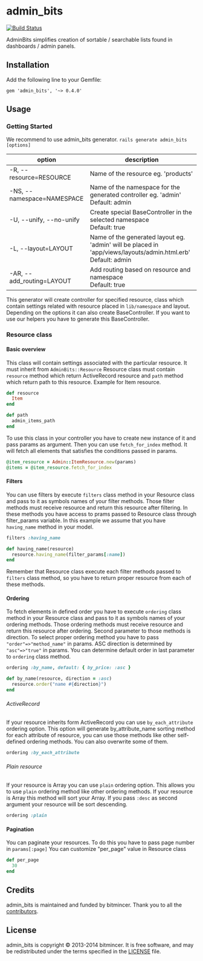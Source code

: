 admin_bits
==========

[![Build Status](https://travis-ci.org/bitmincer/admin_bits.svg)](https://travis-ci.org/bitmincer/admin_bits)

AdminBits simplifies creation of sortable / searchable lists found in dashboards / admin panels.

## Installation

Add the following line to your Gemfile:

`gem 'admin_bits', '~> 0.4.0'`

## Usage

### Getting Started
We recommend to use admin_bits generator.
```rails generate admin_bits [options]```

option | description
------ | ---------
-R, --resource=RESOURCE | Name of the resource eg. 'products'
-NS, --namespace=NAMESPACE | Name of the namespace for the generated controller eg. 'admin' <br> Default: admin
-U, --unify, --no-unify | Create special BaseController in the selected namespace <br> Default: true
-L, --layout=LAYOUT | Name of the generated layout eg. 'admin' will be placed in 'app/views/layouts/admin.html.erb' <br> Default: admin
-AR, --add_routing=LAYOUT | Add routing based on resource and namespace <br> Default: true

This generator will create  controller for specified resource, class which contain settings related with resource placed in `lib/namespace` and layout. Depending on the options it can also create BaseController. If you want to use our helpers you have to generate this BaseController.

### Resource class

#### Basic overview

This class will contain settings associated with the particular resource.
It must inherit from `AdminBits::Resource`
Resource class must contain `resource` method which return ActiveRecord resource and `path` method which return path to this resource.
Example for Item resource.
```ruby
def resource
  Item
end

def path
  admin_items_path
end
```

To use this class in your controller you have to create new instance of it and pass params as argument. Then you can use `fetch_for_index` method. It will fetch all elements that satisfies the conditions passed in params.
```ruby
@item_resource = Admin::ItemResource.new(params)
@items = @item_resource.fetch_for_index
```

#### Filters

You can use filters by execute `filters` class method in your Resource class and pass to it as symbols names of your filter methods. Those filter methods must receive resource and return this resource after filtering. In these methods you have access to prams passed to Resource class through filter_params variable.
In this example we assume that you have `having_name` method in your model.
```ruby
filters :having_name

def having_name(resource)
  resource.having_name(filter_params[:name])
end
```
Remember that Resource class execute each filter methods passed to `filters` class method, so you have to return proper resource from each of these methods.

#### Ordering

To fetch elements in defined order you have to execute `ordering` class method in your Resource class and pass to it as symbols names of your ordering methods. Those ordering methods must receive resource and return this resource after ordering. Second parameter to those methods is direction.
To select proper ordering method you have to pass `"order"=>"method_name"` in params. ASC direction is determined by `"asc"=>"true"` in params.
You can determine default order in last parameter to `ordering` class method.

```ruby
ordering :by_name, default: { by_price: :asc }

def by_name(resource, direction = :asc)
  resource.order("name #{direction}")
end
```
###### ActiveRecord
 If your resource inherits form ActiveRecord you can use `by_each_attribute` ordering option. This option will generate by_attribute_name sorting method for each attribute of resource, you can use those methods like other self-defined ordering methods. You can also overwrite some of them.
```ruby
ordering :by_each_attribute
```
###### Plain resource
If your resource is Array you can use `plain` ordering option. This allows you to use `plain` ordering method like other ordering methods. If your resource is Array this method will sort your Array. If you pass `:desc` as second argument your resource will be sort descending.
```ruby
ordering :plain
```
#### Pagination
You can paginate your resources. To do this you have to pass page number in `params[:page]` You can customize "per_page" value in Resource class
```ruby
def per_page
  30
end
```

## Credits

admin_bits is maintained and funded by bitmincer. Thank you
to all the [contributors][contributors].

## License

admin_bits is copyright © 2013-2014 bitmincer. It is free software,
and may be redistributed under the terms specified in the
[LICENSE](LICENSE) file.

[contributors]: https://github.com/bitmincer/admin_bits/contributors
